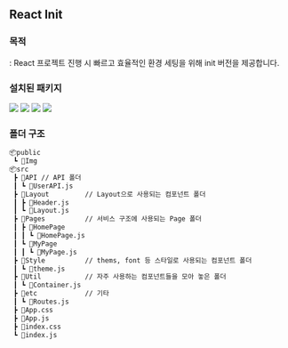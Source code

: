 ## React Init

### 목적

: React 프로젝트 진행 시 빠르고 효율적인 환경 세팅을 위해 init 버전을 제공합니다.

### 설치된 패키지

<img src="https://img.shields.io/badge/styled components-DB7093?style=for-the-badge&logo=styled-components&logoColor=white">
<img src="https://img.shields.io/badge/recoil-3578E5?style=for-the-badge&logo=recoil&logoColor=white">
<img src="https://img.shields.io/badge/react router-CA4245?style=for-the-badge&logo=react-router&logoColor=white">
<img src="https://img.shields.io/badge/axios-5A29E4?style=for-the-badge&logo=axios&logoColor=white">

### 폴더 구조

```zsh
📦public
 ┗ 📂Img
📦src
 ┣ 📂API // API 폴더
 ┃ ┗ 📜UserAPI.js
 ┣ 📂Layout         // Layout으로 사용되는 컴포넌트 폴더
 ┃ ┣ 📜Header.js
 ┃ ┗ 📜Layout.js
 ┣ 📂Pages          // 서비스 구조에 사용되는 Page 폴더
 ┃ ┣ 📂HomePage
 ┃ ┃ ┗ 📜HomePage.js
 ┃ ┗ 📂MyPage
 ┃ ┃ ┗ 📜MyPage.js
 ┣ 📂Style          // thems, font 등 스타일로 사용되는 컴포넌트 폴더
 ┃ ┗ 📜theme.js
 ┣ 📂Util           // 자주 사용하는 컴포넌트들을 모아 놓은 폴더
 ┃ ┗ 📜Container.js
 ┣ 📂etc            // 기타
 ┃ ┗ 📜Routes.js
 ┣ 📜App.css
 ┣ 📜App.js
 ┣ 📜index.css
 ┗ 📜index.js
```
